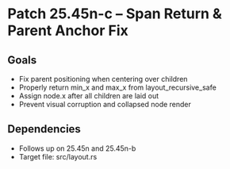 # Patch 25.45n-c – Span Return & Parent Anchor Fix

## Goals
- Fix parent positioning when centering over children
- Properly return min_x and max_x from layout_recursive_safe
- Assign node.x after all children are laid out
- Prevent visual corruption and collapsed node render

## Dependencies
- Follows up on 25.45n and 25.45n-b
- Target file: src/layout.rs

